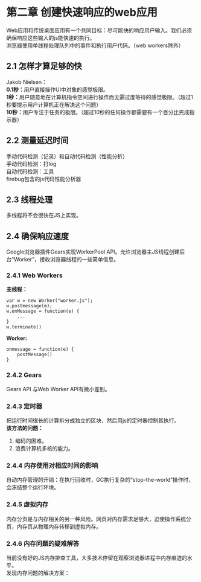 # 第二章 创建快速响应的web应用

Web应用和传统桌面应用有一个共同目标：尽可能快的响应用户输入。我们必须确保响应这些输入的js能快速的执行。<br>
浏览器使用单线程处理队列中的事件和执行用户代码。（web workers除外）

## 2.1 怎样才算足够的快
Jakob Nielsen：<br>
<b>0.1秒：</b>用户直接操作UI中对象的感觉极限。<br>
<b>1秒：</b>用户随意地在计算机指令空间进行操作而无需过度等待的感觉极限。（超过1秒要提示用户计算机正在解决这个问题）<br>
<b>10秒：</b>用户专注于任务的极限。（超过10秒的任何操作都需要有一个百分比完成指示器）

## 2.2 测量延迟时间
手动代码检测（记录）和自动代码检测（性能分析）<br>
手动代码检测：打log <br>
自动代码检测：工具 <br>
firebug包含的js代码性能分析器

## 2.3 线程处理
多线程将不会很快在JS上实现。

## 2.4 确保响应速度
Google浏览器插件Gears实现WorkerPool API。允许浏览器主JS线程创建后台“Worker”，接收浏览器线程的一些简单信息。<br>
### 2.4.1 Web Workers
<b>主线程：</b>
	
	var w = new Worker("worker.js");
	w.postmessage(m);
	w.onMessage = function(e) {
		...
	}
	w.terminate()

<b>Worker:</b>

	onmessage = function(e) {
	    postMessage()
	}

### 2.4.2 Gears
Gears API 与Web Worker API有微小差别。

### 2.4.3 定时器
把运行时间很长的计算拆分成独立的区块，然后用js的定时器控制其执行。<br>
<b>该方法的问题：</b>

1. 编码的困难。
2. 浪费计算机多核的能力。
  

### 2.4.4 内存使用对相应时间的影响
自动内存管理的开销：在执行回收时，GC执行复杂的“stop-the-world”操作时，会冻结整个运行环境。

### 2.4.5 虚拟内存
内存分页是与内存相关的另一种风险。网页对内存需求足够大，迫使操作系统分页，内存页从物理内存转移到虚拟内存。

### 2.4.6 内存问题的疑难解答
当前没有好的JS内存排查工具，大多技术停留在观察浏览器进程中内存痕迹的水平。<br>
发现内存问题的解决方案：
